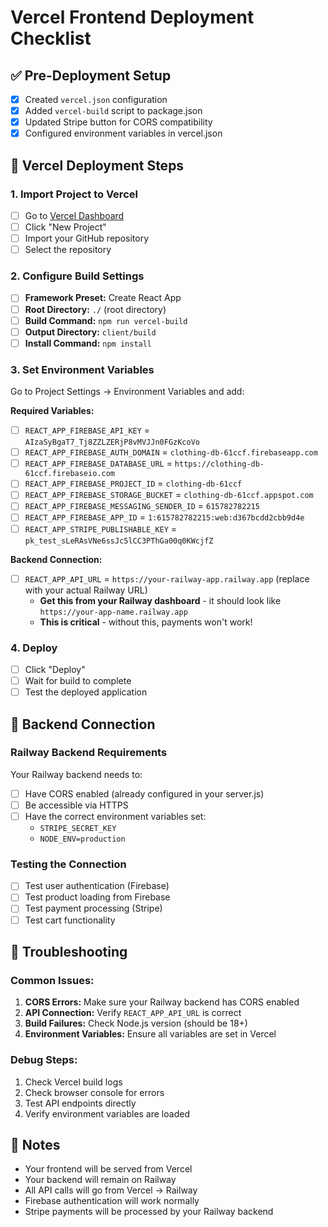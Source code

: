 # Vercel Frontend Deployment Checklist

## ✅ Pre-Deployment Setup

- [x] Created `vercel.json` configuration
- [x] Added `vercel-build` script to package.json
- [x] Updated Stripe button for CORS compatibility
- [x] Configured environment variables in vercel.json

## 🚀 Vercel Deployment Steps

### 1. Import Project to Vercel
- [ ] Go to [Vercel Dashboard](https://vercel.com/dashboard)
- [ ] Click "New Project"
- [ ] Import your GitHub repository
- [ ] Select the repository

### 2. Configure Build Settings
- [ ] **Framework Preset:** Create React App
- [ ] **Root Directory:** `./` (root directory)
- [ ] **Build Command:** `npm run vercel-build`
- [ ] **Output Directory:** `client/build`
- [ ] **Install Command:** `npm install`

### 3. Set Environment Variables
Go to Project Settings → Environment Variables and add:

**Required Variables:**
- [ ] `REACT_APP_FIREBASE_API_KEY` = `AIzaSyBgaT7_Tj8ZZLZERjP8vMVJJn0FGzKcoVo`
- [ ] `REACT_APP_FIREBASE_AUTH_DOMAIN` = `clothing-db-61ccf.firebaseapp.com`
- [ ] `REACT_APP_FIREBASE_DATABASE_URL` = `https://clothing-db-61ccf.firebaseio.com`
- [ ] `REACT_APP_FIREBASE_PROJECT_ID` = `clothing-db-61ccf`
- [ ] `REACT_APP_FIREBASE_STORAGE_BUCKET` = `clothing-db-61ccf.appspot.com`
- [ ] `REACT_APP_FIREBASE_MESSAGING_SENDER_ID` = `615782782215`
- [ ] `REACT_APP_FIREBASE_APP_ID` = `1:615782782215:web:d367bcdd2cbb9d4e`
- [ ] `REACT_APP_STRIPE_PUBLISHABLE_KEY` = `pk_test_sLeRAsVNe6ssJc5lCC3PThGa00q0KWcjfZ`

**Backend Connection:**
- [ ] `REACT_APP_API_URL` = `https://your-railway-app.railway.app` (replace with your actual Railway URL)
  - **Get this from your Railway dashboard** - it should look like `https://your-app-name.railway.app`
  - **This is critical** - without this, payments won't work!

### 4. Deploy
- [ ] Click "Deploy"
- [ ] Wait for build to complete
- [ ] Test the deployed application

## 🔗 Backend Connection

### Railway Backend Requirements
Your Railway backend needs to:
- [ ] Have CORS enabled (already configured in your server.js)
- [ ] Be accessible via HTTPS
- [ ] Have the correct environment variables set:
  - `STRIPE_SECRET_KEY`
  - `NODE_ENV=production`

### Testing the Connection
- [ ] Test user authentication (Firebase)
- [ ] Test product loading from Firebase
- [ ] Test payment processing (Stripe)
- [ ] Test cart functionality

## 🐛 Troubleshooting

### Common Issues:
1. **CORS Errors:** Make sure your Railway backend has CORS enabled
2. **API Connection:** Verify `REACT_APP_API_URL` is correct
3. **Build Failures:** Check Node.js version (should be 18+)
4. **Environment Variables:** Ensure all variables are set in Vercel

### Debug Steps:
1. Check Vercel build logs
2. Check browser console for errors
3. Test API endpoints directly
4. Verify environment variables are loaded

## 📝 Notes

- Your frontend will be served from Vercel
- Your backend will remain on Railway
- All API calls will go from Vercel → Railway
- Firebase authentication will work normally
- Stripe payments will be processed by your Railway backend
